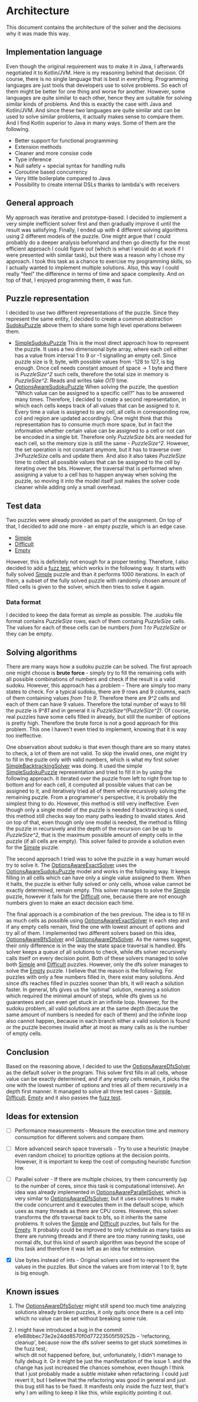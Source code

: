 # Architecture
This document contains the architecture of the solver and the decisions why it was made this way. 

## Implementation language
Even though the original requirement was to make it in Java, I afterwards negotiated it to Kotlin/JVM. Here is my reasoning behind that decision.
Of course, there  is no single language that is best in everything. Programming languages are just tools that developers use to solve problems.
So each of them might be better for one thing and worse for another. However, some languages are quite similar to each other, hence they are suitable for 
solving similar kinds of problems. And this is exactly the case with Java and Kotlin/JVM. And since these two languages are quite similar and 
can be used to solve similar problems, it actually makes sense to compare them. And I find Kotlin superior to Java in many ways. Some of them are the following.
* Better support for functional programming
* Extension methods
* Cleaner and more consise code
* Type inference
* Null safety + special syntax for handling nulls
* Coroutine based concurrency
* Very little boilerplate compared to Java
* Possibility to create internal DSLs thanks to lambda's with receivers

## General approach
My approach was iterative and prototype-based. I decided to implement a very simple inefficient solver first and then gradually 
improve it until the result was satisfying. Finally, I ended up with 4 different solving algorithms using 2 different models of the puzzle.
One might argue that I could probably do a deeper analysis beforehand and then go directly for the most efficient approach I could figure out (which is what I would 
do at work if I were presented with similar task), but there was a reason why I chose my approach. I took this task as a chance to exercise 
my programming skills, so I actually wanted to implement  multiple solutions. Also, this way I could really "feel" the difference in terms of 
time and space complexity. And on top of that, I enjoyed programming them,  it was fun.
  
##  Puzzle representation
I decided to use two different representations of the puzzle. Since they represent the same entity, I decided to create a common abstraction [SudokuPuzzle](src/main/kotlin/io/dkozak/sudoku/model/SudokuPuzzle.kt)
above them to share some high level operations between them.
* [SimpleSudokuPuzzle](src/main/kotlin/io/dkozak/sudoku/model/SimpleSudokuPuzzle.kt)
This is the most direct approach how to represent the puzzle. It uses a two dimensional byte array, where each cell either has a value from interval 1 to 9
or -1 signalling an empty cell. Since puzzle size is 9, byte, with possible values from -128  to 127, is big enough. Once cell needs constant amount of space -> 1 byte and there is _PuzzleSize^2_ such cells, 
therefore the total size in memory is _PuzzleSize^2_. Reads and writes take _O(1)_ time.
* [OptionsAwareSudokuPuzzle](src/main/kotlin/io/dkozak/sudoku/model/OptionsAwareSudokuPuzzle.kt)
When solving the puzzle, the question "Which value can be assigned to a specific cell?" has to be answered many times. Therefore, I decided to create a second 
representation, in which each cells keeps track of all values that can be assigned to it. Every time a value is assigned to any cell, 
all cells in corresponding row, col and region are updated accordingly. One might think that this representation has to consume much more space, 
but in fact the information whether certain value can be assigned to a cell or not can be encoded in a single bit. Therefore only _PuzzleSize_ bits are needed for 
each cell, so the memory size is still the same - _PuzzleSize^2_. However, the set operation is not constant anymore, but it has to traverse over _3*PuzzleSize_ 
cells and update them. And also it also takes _PuzzleSize_ time to collect all possible values that can be assigned to the cell by iterating over the bits. 
However, the traversal that is performed when assigning a value to a cell has to happen anyway when solving the puzzle, so moving it into the model itself
just makes the solver code cleaner while adding only a small overhead.

## Test data
Two puzzles were already provided as part of the assignment. On top of that, I decided to add one more - an empty puzzle, which is an edge case.
* [Simple](src/test/resources/puzzles/first.sudoku)
* [Difficult](src/test/resources/puzzles/second.sudoku)
* [Empty](src/test/resources/puzzles/empty.sudoku)

However, this is definitely not enough for a proper testing. Therefore, I also decided to add a [fuzz test](src/test/kotlin/io/dkozak/sudoku/solver/DfsFuzzTest.kt), which works in the following way.
It starts with fully solved [Simple](src/test/resources/puzzles/first.sudoku) puzzle and than it performs 1000 iterations. In each of them, 
a subset of the fully solved puzzle with randomly chosen amount of filled cells is given to the solver, which then tries to solve it again.  

### Data format
I decided to keep the data format as simple as possible. The _.sudoku_ file format contains _PuzzleSize_ rows, each of them containg _PuzzleSize_ cells.
The values for each of these cells can be numbers _from 1 to PuzzleSize_ or they can be empty.   

## Solving algorithms
There are many ways how a sudoku puzzle can be solved. The first aproach one might choose is **brute force** - simply try to fill the remaining cells with 
all possible combinations of numbers and check if the result is a valid sudoku. However, this approach has a problem - There are simply too many states to check.
For a typical sudoku, there are 9 rows and 9 columns, each of them containing values _from 1 to 9_. Therefore there are _9^2_ cells and each of them can have 9 values.
Therefore the total number of ways to fill the puzzle is _9^81_ and in general it is _PuzzleSize^(PuzzleSize^2)_. Of course, real puzzles have some cells filled in 
already, but still the number of options is pretty high. Therefore the brute force is not a good approach for this problem. 
This one I haven't even tried to implement, knowing that it is way too ineffective. 

One observation about sudoku is that even though thare are so many states to check, a lot of them are not valid. To skip the invalid ones, one might try to fill
in the puzle only with valid numbers, which is what my first solver [SimpleBacktrackingSolver](src/main/kotlin/io/dkozak/sudoku/solver/SimpleBacktrackingSolver.kt) 
was doing. It used the simple [SimpleSudokuPuzzle](src/main/kotlin/io/dkozak/sudoku/model/SimpleSudokuPuzzle.kt) representation and tried to fill it in by using 
the following approach. It iterated over the puzzle from left to right from top to bottom and for each cell, it computed all possible values that can be assigned to it, and iteratively tried all of them while recursively solving the remaining puzzle. 
From a programmer's perspective, it is probably the simplest thing to do. However, this method is still very ineffective. Even though only a single model of the puzzle
is needed if backtracking is used, this method still checks way too many paths leading to invalid states. And on top of that, even though only one model is needed, 
the method is filling the puzzle in recursively and the depth of the recursion can be up to _PuzzleSize^2_, that is the maximum possible amount of empty cells in the puzzle (if all cells are empty).
This solver failed to provide a solution even for the [Simple](src/test/resources/puzzles/first.sudoku) puzzle.

The second approach I tried was to solve the puzzle in a way human would try to solve it. The [OptionsAwareExactSolver](src/main/kotlin/io/dkozak/sudoku/solver/OptionsAwareExactSolver.kt) 
uses the [OptionsAwareSudokuPuzzle](src/main/kotlin/io/dkozak/sudoku/model/OptionsAwareSudokuPuzzle.kt)
model and works in the following way. It keeps filling in all cells which can have only a single value assigned to them. When it halts, the puzzle is either fully
solved or only cells, whose value cannot be exactly determined, remain empty. This solver manages to solve the [Simple](src/test/resources/puzzles/first.sudoku) puzzle,
however it fails for the [Difficult](src/test/resources/puzzles/second.sudoku) one, because there are not enough numbers given to make an exact decision each time.

The final approach is a combination of the two previous. The idea is to fill in as much cells as possible using [OptionsAwareExactSolver](src/main/kotlin/io/dkozak/sudoku/solver/OptionsAwareExactSolver.kt)
in each step and if any empty cells remain, find the one with lowest amount of options and try all of them. I implemented two different solvers based on this idea,
[OptionsAwareBfsSolver](src/main/kotlin/io/dkozak/sudoku/solver/OptionsAwareBfsSolver.kt) and [OptionsAwareDfsSolver](src/main/kotlin/io/dkozak/sudoku/solver/OptionsAwareDfsSolver.kt).
As the names suggest, their only difference is in the way the state space traversal is handled. Bfs solver keeps a queue of all solutions to check, while
dfs solver recursively calls itself on every decision point. Both of these solvers managed to solve both [Simple](src/test/resources/puzzles/first.sudoku) and 
[Difficult](src/test/resources/puzzles/second.sudoku) puzzles. However, only the dfs solver manages to solve the [Empty](src/test/resources/puzzles/empty.sudoku) puzzle.
I believe that the reason is the following. For puzzles with only a few numbers filled in, there exist many solutions. And since dfs reaches filled in puzzles sooner
than bfs, it will reach a solution faster. In general, bfs gives us the 'optimal' solution, meaning a solution which required the minimal amount of steps,
while dfs gives us no guarantees and can even get stuck in an infinite loop. However, for the sudoku problem, all valid solutions are at the same depth 
(because the same amount of numbers is needed for each of them) and the infinite loop also cannot happen, because in each branch either a valid solution is found 
or the puzzle becomes invalid after at most as many calls as is the number of empty cells.
        
## Conclusion
Based on the reasoning above, I decided to use the [OptionsAwareDfsSolver](src/main/kotlin/io/dkozak/sudoku/solver/OptionsAwareDfsSolver.kt) as the default
solver in the program. This solver first fills in all cells, whose value can be exactly determined, and if any empty cells remain, it picks the one with 
the lowest number of options and tries all of them recursively in a depth first manner. It managed to solve all three test cases - [Simple](src/test/resources/puzzles/first.sudoku), 
[Difficult](src/test/resources/puzzles/second.sudoku), [Empty](src/test/resources/puzzles/empty.sudoku) and it also passes the [fuzz test](src/test/kotlin/io/dkozak/sudoku/solver/DfsFuzzTest.kt).

## Ideas for extension
- [ ] Performance measurements - Measure the execution time and memory consumption for different solvers and compare them.

- [ ] More advanced search space traversals - Try to use a heuristic (maybe even random choice) to prioritize options at the decision points. 
However, it is important to keep the cost of computing heuristic function low.

- [ ] Parallel solver - If there are multiple choices, try them concurrently (up to the number of cores, since this task is computational intensive). An idea was already implemented in [OptionsAwareParallelSolver](src/main/kotlin/io/dkozak/sudoku/solver/OptionsAwareParallelSolver.kt), which is very similar to 
[OptionsAwareDfsSolver](src/main/kotlin/io/dkozak/sudoku/solver/OptionsAwareDfsSolver.kt), but it uses coroutines to make the code concurrent and it executes them
in the default scope, which uses as many threads as there are CPU cores. However, this solver transforms the dfs traversal back to bfs, so it inherits the same problems.
It solves the [Simple](src/test/resources/puzzles/first.sudoku) and [Difficult](src/test/resources/puzzles/second.sudoku) puzzles, but fails for the [Empty](src/test/resources/puzzles/empty.sudoku).
It probably could be improved to only schedule as many tasks as there are running threads and if there are too many running tasks, use normal dfs, but this kind of search
algorithm was beyond the scope of this task and therefore it was left as an idea for extension.

- [X] Use bytes instead of ints - Original solvers used int to represent the values in the puzzles. But since the values are from interval 1 to 9, byte is big enough.


## Known issues
1. The [OptionsAwareDfsSolver](src/main/kotlin/io/dkozak/sudoku/solver/OptionsAwareDfsSolver.kt) might still spend too much time analyzing solutions already broken puzzles, it only quits once there is a cell into
which no value can be set without breaking some rule.

2. I might have introduced a bug in the commit e1e88bbec73e2e24dd8570f0d77223505f59252b - 'refactoring, cleanup', because now the dfs solver seems to get stuck sometimes in the fuzz test,  
which dit not happened before, but, unfortunately, I didn't manage to fully debug it. Or it might be just the manifestation of the issue 1. and the change has just increased the chances somehow, even though 
I think that I just probably made a subtle mistake when refactoring. I could just revert it, but I believe that the refactoring was good in general and just this bug still has to be fixed. It 
manifests only inside the fuzz test, that's why I am willing to keep it like this, while explicitly pointing it out.
